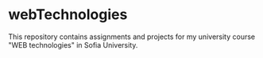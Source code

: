 # webTechnologies
This repository contains assignments and projects for my university course "WEB technologies" in Sofia University.
